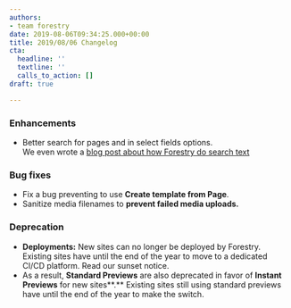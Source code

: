```yaml
---
authors:
- team forestry
date: 2019-08-06T09:34:25.000+00:00
title: 2019/08/06 Changelog
cta:
  headline: ''
  textline: ''
  calls_to_action: []
draft: true

---
```

### Enhancements

* Better search for pages and in select fields options.   
  We even wrote a [blog post about how Forestry do search text](/blog/full-text-searching-with-postgres/)

### Bug fixes

* Fix a bug preventing to use **Create template from Page**.
* Sanitize media filenames to **prevent failed media uploads.**

### Deprecation

* **Deployments:** New sites can no longer be deployed by Forestry. Existing sites have until the end of the year to move to a dedicated CI/CD platform. Read our sunset notice.
* As a result, **Standard Previews** are also deprecated in favor of **Instant Previews** for new sites**.** Existing sites still using standard previews have until the end of the year to make the switch.

### 